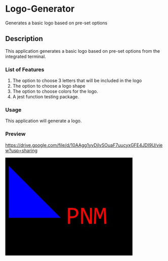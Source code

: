 # Logo-Generator
Generates a basic logo based on pre-set options

## Description

This application generates a basic logo based on pre-set options from the integrated terminal.

### List of Features 

1. The option to choose 3 letters that will be included in the logo
2. The option to choose a logo shape
3. The option to choose colors for the logo.
4. A jest function testing package.


### Usage

This application will generate a logo.

### Preview

https://drive.google.com/file/d/10AAgg1yvDjlvSOuaF7uucyxGFE4JDI9U/view?usp=sharing

<img src="./examples/logo.jpg" alt="Sample PNM logo with triangle">